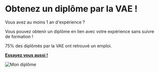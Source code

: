 [SUJET]: # (Restons tournés vers l'avenir : avec Avril obtenez un diplôme sans suivre de formation, c'est votre expérience qui compte.)

# Obtenez un diplôme par la VAE !

Vous avez au moins 1 an d'expérience ?

Vous pouvez obtenir un diplôme en lien avec votre expérience sans suivre de formation !

75% des diplômés par la VAE ont retrouvé un emploi.

**[Essayez vous aussi !](<%= @url %>)**

![Mon diplôme](<%= @image_url %>)